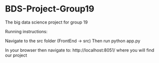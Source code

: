 # BDS-Project-Group19
The big data science project for group 19

Running instructions:

Navigate to the src folder (FrontEnd -> src)
Then run python app.py

In your browser then navigate to: http://localhost:8051/ where you will find our project
